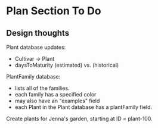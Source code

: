 # Plan Section To Do

## Design thoughts

Plant database updates:
- Cultivar -> Plant
- daysToMaturity (estimated) vs. (historical)

PlantFamily database:
- lists all of the families.
- each family has a specified color
- may also have an "examples" field
- each Plant in the Plant database has a plantFamily field.

Create plants for Jenna's garden, starting at ID = plant-100.
